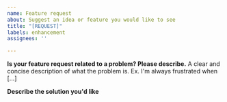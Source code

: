 ```yaml
---
name: Feature request
about: Suggest an idea or feature you would like to see
title: "[REQUEST]"
labels: enhancement
assignees: ''

---
```


**Is your feature request related to a problem? Please describe.**
A clear and concise description of what the problem is. Ex. I'm always frustrated when [...]

**Describe the solution you'd like**

<!-- What do you need help with? -->

<!---
❗️❗️ Also, please consider donating (https://opencollective.com/crossover) ❗️❗️

Donations will ensure the following:

🔨 Long term maintenance of the project
🛣 Progress on the roadmap
🐛 Quick responses to bug reports and help requests
 -->
